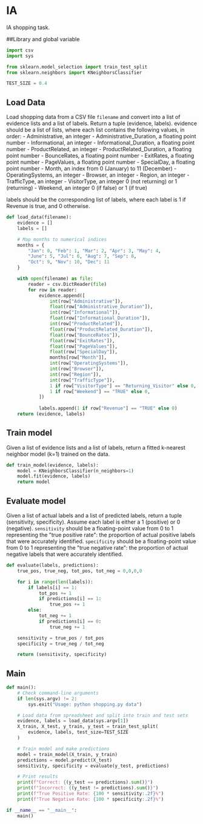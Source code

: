 # IA
IA shopping task.

##Library and global variable
```python
import csv
import sys

from sklearn.model_selection import train_test_split
from sklearn.neighbors import KNeighborsClassifier

TEST_SIZE = 0.4
```

## Load Data
Load shopping data from a CSV file `filename` and convert into a list of evidence lists and a list of labels. Return a tuple (evidence, labels).
evidence should be a list of lists, where each list contains the following values, in order:
    - Administrative, an integer
    - Administrative_Duration, a floating point number
    - Informational, an integer
    - Informational_Duration, a floating point number
    - ProductRelated, an integer
    - ProductRelated_Duration, a floating point number
    - BounceRates, a floating point number
    - ExitRates, a floating point number
    - PageValues, a floating point number
    - SpecialDay, a floating point number
    - Month, an index from 0 (January) to 11 (December)
    - OperatingSystems, an integer
    - Browser, an integer
    - Region, an integer
    - TrafficType, an integer
    - VisitorType, an integer 0 (not returning) or 1 (returning)
    - Weekend, an integer 0 (if false) or 1 (if true)

labels should be the corresponding list of labels, where each label
is 1 if Revenue is true, and 0 otherwise.

```python
def load_data(filename):
    evidence = []
    labels = []

    # Map months to numerical indices
    months = {
        "Jan": 0, "Feb": 1, "Mar": 2, "Apr": 3, "May": 4,
        "June": 5, "Jul": 6, "Aug": 7, "Sep": 8,
        "Oct": 9, "Nov": 10, "Dec": 11
    }

    with open(filename) as file:
        reader = csv.DictReader(file)
        for row in reader:
            evidence.append([
                int(row["Administrative"]),
                float(row["Administrative_Duration"]),
                int(row["Informational"]),
                float(row["Informational_Duration"]),
                int(row["ProductRelated"]),
                float(row["ProductRelated_Duration"]),
                float(row["BounceRates"]),
                float(row["ExitRates"]),
                float(row["PageValues"]),
                float(row["SpecialDay"]),
                months[row["Month"]],
                int(row["OperatingSystems"]),
                int(row["Browser"]),
                int(row["Region"]),
                int(row["TrafficType"]),
                1 if row["VisitorType"] == "Returning_Visitor" else 0,
                1 if row["Weekend"] == "TRUE" else 0,
            ])
            
            labels.append(1 if row["Revenue"] == "TRUE" else 0)
    return (evidence, labels)
```

## Train model
Given a list of evidence lists and a list of labels, return a fitted k-nearest neighbor model (k=1) trained on the data.

```python
def train_model(evidence, labels):
    model = KNeighborsClassifier(n_neighbors=1)
    model.fit(evidence, labels)
    return model
```

## Evaluate model
Given a list of actual labels and a list of predicted labels, return a tuple (sensitivity, specificity).
Assume each label is either a 1 (positive) or 0 (negative).
`sensitivity` should be a floating-point value from 0 to 1 representing the "true positive rate": the proportion of actual positive labels that were accurately identified.
`specificity` should be a floating-point value from 0 to 1 representing the "true negative rate": the proportion of actual negative labels that were accurately identified.

```python
def evaluate(labels, predictions):
    true_pos, true_neg, tot_pos, tot_neg = 0,0,0,0

    for i in range(len(labels)):
        if labels[i] == 1:
            tot_pos += 1
            if predictions[i] == 1:
                true_pos += 1
        else:
            tot_neg += 1
            if predictions[i] == 0:
                true_neg += 1

    sensitivity = true_pos / tot_pos
    specificity = true_neg / tot_neg 

    return (sensitivity, specificity)
```

## Main

```python
def main():
    # Check command-line arguments
    if len(sys.argv) != 2:
        sys.exit("Usage: python shopping.py data")

    # Load data from spreadsheet and split into train and test sets
    evidence, labels = load_data(sys.argv[1])
    X_train, X_test, y_train, y_test = train_test_split(
        evidence, labels, test_size=TEST_SIZE
    )

    # Train model and make predictions
    model = train_model(X_train, y_train)
    predictions = model.predict(X_test)
    sensitivity, specificity = evaluate(y_test, predictions)

    # Print results
    print(f"Correct: {(y_test == predictions).sum()}")
    print(f"Incorrect: {(y_test != predictions).sum()}")
    print(f"True Positive Rate: {100 * sensitivity:.2f}%")
    print(f"True Negative Rate: {100 * specificity:.2f}%")

if __name__ == "__main__":
    main()
```
